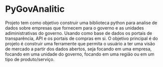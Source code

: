 # PyGovAnalitic
Projeto tem como objetivo construir uma biblioteca python para analise de dados sobre empresas que fornecem para o governo e as unidades adiministrativas do governo. Usando como base de dados os portais de transparência, API e os portais de compras em si. O objetivo principal é do projeto é construir uma ferramente que permita o usuário a ter uma visão de mercado a partir dos dados abertos, seja focando em uma empresa, focando em uma unidade do governo, focando em uma região ou em um tipo de produto/serviço. 
